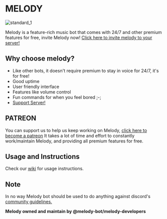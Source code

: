 # MELODY

![standard_1](https://user-images.githubusercontent.com/68998452/122642127-76fa2700-d126-11eb-8b27-f5e3af9e8c65.gif)

Melody is a feature-rich music bot that comes with 24/7 and other premium features for free, invite Melody now!
[Click here to invite melody to your server!](https://discord.com/oauth2/authorize?client_id=809283972513267752&permissions=2218257472&scope=bot%20applications.comands)

## Why choose melody?

- Like other bots, it doesn't require premium to stay in voice for 24/7, it's for free!
- Good uptime
- User friendly interface
- Features like volume control
- Fun commands for when you feel bored ;-;
- [Support Server!](https://discord.gg/QfZdQynYbg)

## PATREON

You can support us to help us keep working on Melody, [click here to become a patreon](https://patreon.com/noneedofit)
It takes a lot of time and effort to constantly work/maintain Melody,
and providing all premium features for free.

## Usage and Instructions

Check our [wiki](https://github.com/melody-bot/Melody/wiki) for usage instructions.

## Note

In no way Melody bot should be used to do anything against discord's [community guidelines.](https://www.discord.com/guidelines)

**Melody owned and maintain by @melody-bot/melody-developers**
